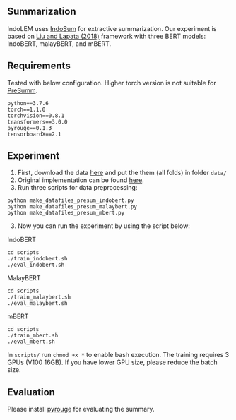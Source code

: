 ## Summarization

IndoLEM uses [IndoSum](https://arxiv.org/abs/1810.05334) for extractive summarization.
Our experiment is based on [Liu and Lapata (2018)](https://arxiv.org/abs/1908.08345) framework with three BERT models: IndoBERT, malayBERT, and mBERT.

## Requirements
Tested with below configuration. Higher torch version is not suitable for [PreSumm](https://github.com/nlpyang/PreSumm).
```
python==3.7.6
torch==1.1.0
torchvision==0.8.1
transformers==3.0.0
pyrouge==0.1.3
tensorboardX==2.1
```

## Experiment

1. First, download the data [here](https://drive.google.com/file/d/1OgYbPfXFAv3TbwP1Qcwt_CC9cVWSJaco/view) and put the them (all folds) in folder `data/`
2. Original implementation can be found [here](https://github.com/nlpyang/PreSumm).
3. Run three scripts for data preprocessing:
```
python make_datafiles_presum_indobert.py
python make_datafiles_presum_malaybert.py
python make_datafiles_presum_mbert.py
```
3. Now you can run the experiment by using the script below:

IndoBERT
```
cd scripts
./train_indobert.sh
./eval_indobert.sh
```
MalayBERT
```
cd scripts
./train_malaybert.sh
./eval_malaybert.sh
```
mBERT
```
cd scripts
./train_mbert.sh
./eval_mbert.sh
```
In `scripts/` run `chmod +x *` to enable bash execution. The training requires 3 GPUs (V100 16GB). If you have lower GPU size, please reduce the batch size.

## Evaluation

Please install [pyrouge](https://github.com/bheinzerling/pyrouge) for evaluating the summary.
